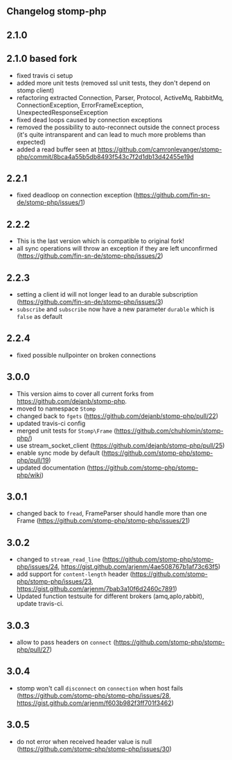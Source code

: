 Changelog stomp-php
-------------------

2.1.0
-----

2.1.0 based fork
----------------

- fixed travis ci setup
- added more unit tests (removed ssl unit tests, they don't depend on stomp client)
- refactoring extracted Connection, Parser, Protocol, ActiveMq, RabbitMq, ConnectionException, ErrorFrameException, UnexpectedResponseException
- fixed dead loops caused by connection exceptions
- removed the possibility to auto-reconnect outside the connect process (it's quite intransparent and can lead to much more problems than expected)
- added a read buffer seen at https://github.com/camronlevanger/stomp-php/commit/8bca4a55b5db8493f543c7f2d1db13d42455e19d

2.2.1
-----

- fixed deadloop on connection exception (https://github.com/fin-sn-de/stomp-php/issues/1)

2.2.2
-----
- This is the last version which is compatible to original fork!
- all sync operations will throw an exception if they are left unconfirmed (https://github.com/fin-sn-de/stomp-php/issues/2)

2.2.3
-----
- setting a client id will not longer lead to an durable subscription (https://github.com/fin-sn-de/stomp-php/issues/3)
- `subscribe` and `subscribe` now have a new parameter `durable` which is `false` as default

2.2.4
-----
- fixed possible nullpointer on broken connections

3.0.0
-----
- This version aims to cover all current forks from https://github.com/dejanb/stomp-php.
- moved to namespace `Stomp`
- changed back to `fgets` (https://github.com/dejanb/stomp-php/pull/22)
- updated travis-ci config
- merged unit tests for `Stomp\Frame` (https://github.com/chuhlomin/stomp-php/)
- use stream_socket_client (https://github.com/dejanb/stomp-php/pull/25)
- enable sync mode by default (https://github.com/stomp-php/stomp-php/pull/19)
- updated documentation (https://github.com/stomp-php/stomp-php/wiki)

3.0.1
-----
- changed back to `fread`, FrameParser should handle more than one Frame (https://github.com/stomp-php/stomp-php/issues/21)
 
3.0.2
-----
- changed to `stream_read_line` (https://github.com/stomp-php/stomp-php/issues/24, https://gist.github.com/arjenm/4ae508767b1af73c63f5)
- add support for `content-length` header (https://github.com/stomp-php/stomp-php/issues/23, https://gist.github.com/arjenm/7bab3a10f6d2460c7891)
- Updated function testsuite for different brokers (amq,aplo,rabbit), update travis-ci.

3.0.3
-----
 - allow to pass headers on `connect` (https://github.com/stomp-php/stomp-php/pull/27)

3.0.4
-----
 - stomp won't call `disconnect` on `connection` when host fails (https://github.com/stomp-php/stomp-php/issues/28, https://gist.github.com/arjenm/f603b982f3ff701f3462)
 
3.0.5
-----
 - do not error when received header value is null (https://github.com/stomp-php/stomp-php/issues/30)
